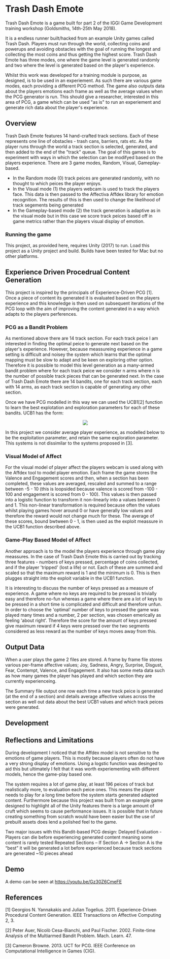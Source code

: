 # Trash Dash Emote

Trash Dash Emote is a game built for part 2 of the IGGI Game Development training workshop (Goldsmiths, 14th-25th May 2018).

It is a endless runner built/hacked from an example Unity games called Trash Dash. Players must run through the world, collecting coins and powerups and avoiding obstacles with the goal of running the longest and collecting the most coins and thus getting the highest score. Trash Dash Emote has three modes, one where the game level is generated randomly and two where the level is generated based on the player's experience.  

Whilst this work was developed for a training module is purpose, as designed, is to be used in an experiement. As such there are various game modes, each providing a different PCG method. The game also outputs data about the players emotions each frame as well as the average values when the PCG generator is run. This should give a researcher, interested in this area of PCG, a game which can be used "as is" to run an experiement and generate rich data about the player's experience. 

## Overview
Trash Dash Emote features 14 hand-crafted track sections. Each of these represents one line of obstacles -  trash cans, barriers, rats etc. As the player runs through the world a track section is selected, generated, and then added to the end of the "track" queue. The goal of this games is to experiment with ways in which the selection can be modifyed based on the players experience. There are 3 game modes, Random, Visual, Gameplay-based.

- In the Random mode (0) track peices are generated randomly, with no thought to which peices the player enjoys. 
- In the Visual mode (1) the players webcam is used to track the players face. This data is then passed to the Affectiva Affdex library for emotion recognition. The results of this is then used to change the likelihood of track segements being generated
- In the Gameplay-based mode (2) the track generation is adaptive as in the visual mode but in this case we score track peices based off in game metrics rather than the players visual display of emotion. 

### Running the game
This project, as provided here, requires Unity (2017) to run. Load this project as a Unity project and build. Builds have been tested for Mac but no other platforms. 

## Experience Driven Procedrual Content Generation
This project is inspired by the principals of Experience-Driven PCG [1]. Once a piece of content its generated it is evaluated based on the players experience and this knowledge is then used on subsequent iterations of the PCG loop with the aim of improving the content generated in a way which adapts to the players perferences. 

### PCG as a Bandit Problem 
As mentioned above there are 14 track section. For each track peice I am interested in finding the optimal peice to generate next based on the player's experience. However, because meassureing experience in a game setting is difficult and noisey the system which learns that the optimal mapping must be slow to adapt and be keen on exploring other option. Therefore it is possible to model this level generation as a many-armed bandit problem where for each track peice we consider n arms where n is the number of possible track pieces that can be generated next. In the case of Trash Dash Emote there are 14 bandits, one for each track section, each with 14 arms, as each track section is capable of generating any other section.

Once we have PCG modelled in this way we can used the UCB1[2] function to learn the best explotation and exploration parameters for each of these bandits. UCB1 has the form: 

<p align="center">
<img src="https://latex.codecogs.com/gif.latex?%5Cbar%7Bx_i%7D%20&plus;%20c%5Csqrt%7B%5Cfrac%7B%5Cln%7B%28N_i%29%7D%7D%7Bn_i%7D%7D">
  </p>

In this project we consider average player experience, as modelled below to be the exploitation parameter, and retain the same exploration parameter. This systems is not dissimilar to the systems proposed in [3].

### Visual Model of Affect
For the visual model of player affect the players webcam is used along with the Affdex tool to model player emotion. Each frame the game stores the Valence and Engagement scores and then, when a section has been completed, these values are averaged, rescaled and summed to a range between -5 - 10 (this is loopsided because valence is scored from -100 - 100 and engagement is scored from 0 - 100). This values is then passed into a logistic function to transform it non-linearly into a values between 0 and 1. This non-linear transformation is required because often the values whilst playing games hover around 0 or have generally low values and therefore the reward would not change much for these. The average of these scores, bound bwtween 0 - 1, is then used as the exploit meassure in the UCB1 function described above. 

### Game-Play Based Model of Affect
Another approach is to the model the players experience through game play meassures. In the case of Trash Dash Emote this is carried out by tracking three features - numbers of keys pressed, percentage of coins collected, and if the player 'tripped' (lost a life) or not. Each of these are summed and scaled so that the maximum reward is 1 and the minimum is 0. This is then plugges straight into the exploit variable in the UCB1 function. 

It is interesting to discuss the number of keys pressed as a measure of experience. A game where no keys are required to be pressed is trivially easy and therefore no-fun whereas a game where there are a lot of keys to be pressed in a short time is complicated and difficult and therefore unfun. In order to choose the 'optimal' number of keys to pressed the game was played many times and a number, 2 per section, was chosen emerically as feeling 'about right'. Therefore the score for the amount of keys pressed give maximum reward if 4 keys were pressed over the two segments considered as less reward as the number of keys moves away from this. 

## Output Data
When a user plays the game 2 files are stored. A frame by frame file stores various per-frame affective values; Joy, Sadness, Angry, Surprise, Disgust, Fear, Contempt, Valence, and Engagement. It also has some meta data such as how many games the player has played and which section they are currently experienceing. 

The Summary file output one row each time a new track peice is generated (at the end of a section) and details average affective values across the section as well out data about the best UCB1 values and which track peices were generated. 

## Development


## Reflections and Limitations
During development I noticed that the Affdex model is not sensitive to the emotions of game players. This is mostly because players often do not have a very strong display of emotions. Using a logstic function was desinged to aid this but ultimately I felt that it was worth experiementing with different models, hence the game-play based one.

The system requires a lot of game play, at least 196 peices of track but realistically more, to evaluation each peice ones. This means the player needs to play for a long time before the system starts generated adapted content. Furthermore because this project was built from an example game designed to highlight all of the Unity features there is a large amount of cruft which seems to cause performance issues. It is possible that in future creating something from scratch would have been easier but the use of prebuilt assets does lend a polished feel to the game. 

Two major issues with this Bandit-based PCG design:
Delayed Evaluation - Players can die before experiencing generated content meaning some content is  rarely tested
Repeated Sections – If Section A -> Section A is the “best” it will be generated a lot before experienced because track sections are generated ~10 pieces ahead



## Demo
A demo can be seen at https://youtu.be/Gz30Z6CmeFE

## References
[1] Georgios N. Yannakakis and Julian Togelius. 2011. Experience-Driven Procedural Content Generation. IEEE Transactions on Affective Computing 2, 3.

[2] Peter Auer, Nicolò Cesa-Bianchi, and Paul Fischer. 2002. Finite-time Analysis of the Multiarmed Bandit Problem. Mach. Learn. 47.

[3] Cameron Browne. 2013. UCT for PCG. IEEE Conference on Computational Intelligence in Games (CIG).
